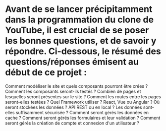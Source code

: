 # Avant de se lancer précipitamment dans la programmation du clone de YouTube, il est crucial de se poser les bonnes questions, et de savoir y répondre. Ci-dessous, le résumé des questions/réponses émisent au début de ce projet : 

Comment modéliser le site et quels composants pourront être crées ? 
Comment les composants seront-ils testés ?
Combien de pages et lesquelles seront présentes sur le site ?
Comment les routes entre les pages seront-elles testées ?
Quel Framework utiliser ? React, Vue ou Angular ?
Où seront stockées les données ? API REST ou en local ?
Les données sont-elles suffisamment sécurisée ?
Comment seront gérés les données en cache ?
Comment seront gérés les formulaires et leur validation ?
Comment seront gérés la création de compte et connexion d'un utilisateur ?


